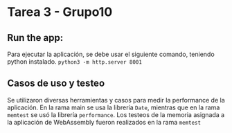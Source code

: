 # Tarea 3 - Grupo10

## Run the app:


Para ejecutar la aplicación, se debe usar el siguiente comando, teniendo python instalado.
`python3 -m http.server 8001`

## Casos de uso y testeo

Se utilizaron diversas herramientas y casos para medir la performance de la aplicación. En la rama main se usa la librería `Date`, mientras que en la rama `memtest` se usó la librería `performance`. Los testeos de la memoria asignada a la aplicación de WebAssembly fueron realizados en la rama `memtest`
